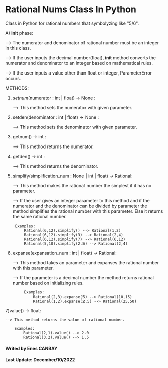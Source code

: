 # Rational Nums Class In Python


Class in Python for rational numbers that symbolyzing like "5/6".


A) __init__ phase:

--> The numerator and denominator of rational number must be an integer in this class.

--> If the user inputs the decimal number(float), __init__ method converts the numerator and denominator to an integer based on mathematical rules.

--> If the user inputs a value other than float or integer, ParameterError occurs.


METHODS:

1) *setnum*(numerator : int | float) -> None :

    --> This method sets the numerator with given parameter.

2) setden(denominator : int | float) -> None :

    --> This method sets the denominator with given parameter.

3) getnum() -> int :

    --> This method returns the numerator.

4) getden() -> int :

    --> This method returns the denominator.

5) simplify(simplification_num : None | int | float) -> Rational:

    --> This method makes the rational number the simplest if it has no parameter.

    --> If the user gives an integer parameter to this method and if the numerator and the denominator can be divided by parameter
        the method simplifies the rational number with this parameter. Else it returns the same rational number.

        Examples:
            Rational(6,12).simplify() --> Rational(1,2)
            Rational(6,12).simplify(3) --> Rational(2,4)
            Rational(6,12).simplify(7) --> Rational(6,12)
            Rational(5,10).simplify(2.5) --> Rational(2,4)

6) expanse(expansation_num : int | float) -> Rational:

     --> This method takes an parameter and expanses the rational number with this parameter.

     --> If the parameter is a decimal number the method returns rational number based on initializing rules.

            Examples:
                Rational(2,3).expanse(5) --> Rational(10,15)
                Rational(1,2).expanse(2.5) --> Rational(25,50)

7)value() -> float:

    --> This method returns the value of rational number.

        Examples:
            Rational(2,1).value() --> 2.0
            Rational(3,2).value() --> 1.5




#### Writed by Enes CANBAY
#### Last Update: December/10/2022
